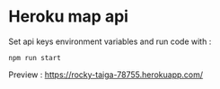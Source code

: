 # Heroku map api
Set api keys environment variables and run code with :
```
npm run start
```
Preview : https://rocky-taiga-78755.herokuapp.com/

